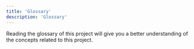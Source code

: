 ```yaml
---
title: 'Glossary'
description: 'Glossary'
---
```


Reading the glossary of this project will give you a better understanding of the concepts related to this project.
